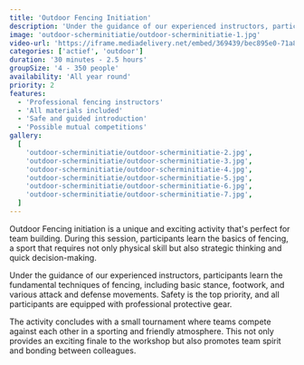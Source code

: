 ```yaml
---
title: 'Outdoor Fencing Initiation'
description: 'Under the guidance of our experienced instructors, participants learn the basic techniques of fencing'
image: 'outdoor-scherminitiatie/outdoor-scherminitiatie-1.jpg'
video-url: 'https://iframe.mediadelivery.net/embed/369439/bec895e0-71a8-46ba-b83a-4ebbbbfe4518'
categories: ['actief', 'outdoor']
duration: '30 minutes - 2.5 hours'
groupSize: '4 - 350 people'
availability: 'All year round'
priority: 2
features:
  - 'Professional fencing instructors'
  - 'All materials included'
  - 'Safe and guided introduction'
  - 'Possible mutual competitions'
gallery:
  [
    'outdoor-scherminitiatie/outdoor-scherminitiatie-2.jpg',
    'outdoor-scherminitiatie/outdoor-scherminitiatie-3.jpg',
    'outdoor-scherminitiatie/outdoor-scherminitiatie-4.jpg',
    'outdoor-scherminitiatie/outdoor-scherminitiatie-5.jpg',
    'outdoor-scherminitiatie/outdoor-scherminitiatie-6.jpg',
    'outdoor-scherminitiatie/outdoor-scherminitiatie-7.jpg',
  ]
---
```


Outdoor Fencing initiation is a unique and exciting activity that's perfect for team building. During this session, participants learn the basics of fencing, a sport that requires not only physical skill but also strategic thinking and quick decision-making.

Under the guidance of our experienced instructors, participants learn the fundamental techniques of fencing, including basic stance, footwork, and various attack and defense movements. Safety is the top priority, and all participants are equipped with professional protective gear.

The activity concludes with a small tournament where teams compete against each other in a sporting and friendly atmosphere. This not only provides an exciting finale to the workshop but also promotes team spirit and bonding between colleagues.
